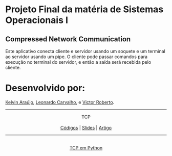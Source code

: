 # Projeto Final da matéria de Sistemas Operacionais I
## Compressed Network Communication

Este aplicativo conecta cliente e servidor usando um soquete e um terminal ao servidor usando um pipe.
O cliente pode passar comandos para execução no terminal do servidor, e então a saída será recebida pelo cliente.

# Desenvolvido por:
[Kelvin Araújo](https://github.com/DilliKel),
[Leonardo Carvalho](https://github.com/leonardocarMS), e
[Victor Roberto](https://github.com/mandaver).

------------------------------------------------------------------------------------------------------------------------------------

<p align="center">
    TCP
    <br />
    <br />
    <a href="https://github.com/DilliKel/KelvinLeonardoVitor_FinalProject_OS_RR_2022/tree/main/CodesServerClient_TCP">Códigos</a>
    |
    <a href="https://github.com/DilliKel/KelvinLeonardoVitor_FinalProject_OS_RR_2022/blob/main/Artigo%20e%20Apresenta%C3%A7%C3%A3o/Apresenta%C3%A7%C3%A3o%20-%20TCP%20Projeto%20Final.pdf">Slides</a>
    |
    <a href="https://github.com/DilliKel/KelvinLeonardoVitor_FinalProject_OS_RR_2022/blob/main/Artigo%20e%20Apresenta%C3%A7%C3%A3o/Artigo%20Projeto%20Final.pdf">Artigo</a>
  </p>
  
  ------------------------------------------------------------------------------------------------------------------------------------
  <p align="center">
    <br />
    <a href="https://github.com/DilliKel/KelvinLeonardoVitor_FinalProject_OS_RR_2022/tree/main/TCP%20em%20Python">TCP em Python</a>
     </p>
